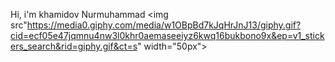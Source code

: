 Hi, i'm khamidov Nurmuhammad <img src"https://media0.giphy.com/media/w1OBpBd7kJqHrJnJ13/giphy.gif?cid=ecf05e47jqmnu4nw3l0khr0aemaseeiyz6kwq16bukbono9x&ep=v1_stickers_search&rid=giphy.gif&ct=s" width="50px">
